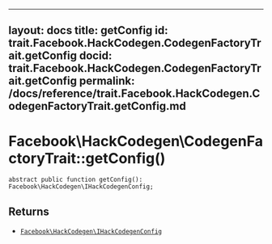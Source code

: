 
***

layout: docs
title: getConfig
id: trait.Facebook.HackCodegen.CodegenFactoryTrait.getConfig
docid: trait.Facebook.HackCodegen.CodegenFactoryTrait.getConfig
permalink: /docs/reference/trait.Facebook.HackCodegen.CodegenFactoryTrait.getConfig.md
---







# Facebook\\HackCodegen\\CodegenFactoryTrait::getConfig()




``` Hack
abstract public function getConfig(): Facebook\HackCodegen\IHackCodegenConfig;
```




## Returns




+ [` Facebook\HackCodegen\IHackCodegenConfig `](<interface.Facebook.HackCodegen.IHackCodegenConfig.md>)